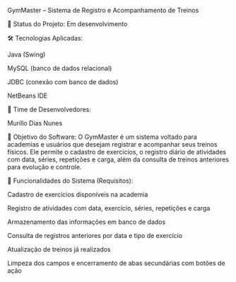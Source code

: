 GymMaster – Sistema de Registro e Acompanhamento de Treinos

🚧 Status do Projeto:
Em desenvolvimento

🛠 Tecnologias Aplicadas:

Java (Swing)

MySQL (banco de dados relacional)

JDBC (conexão com banco de dados)

NetBeans IDE

👥 Time de Desenvolvedores:

Murillo Dias Nunes

🎯 Objetivo do Software:
O GymMaster é um sistema voltado para academias e usuários que desejam registrar e acompanhar seus treinos físicos. Ele permite o cadastro de exercícios, o registro diário de atividades com data, séries, repetições e carga, além da consulta de treinos anteriores para evolução e controle.

📌 Funcionalidades do Sistema (Requisitos):

Cadastro de exercícios disponíveis na academia

Registro de atividades com data, exercício, séries, repetições e carga

Armazenamento das informações em banco de dados

Consulta de registros anteriores por data e tipo de exercício

Atualização de treinos já realizados

Limpeza dos campos e encerramento de abas secundárias com botões de ação

